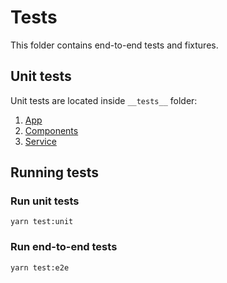 # Tests

This folder contains end-to-end tests and fixtures.

## Unit tests

Unit tests are located inside `__tests__` folder:

1. [App](/src)
1. [Components](/src/components)
1. [Service](/src/services/solitaire)

## Running tests

### Run unit tests

```
yarn test:unit
```

### Run end-to-end tests

```
yarn test:e2e
```
